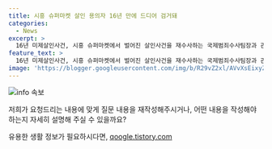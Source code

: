```yaml
---
title: 시흥 슈퍼마켓 살인 용의자 16년 만에 드디어 검거돼
categories:
  - News
excerpt: >
  16년 미제살인사건, 시흥 슈퍼마켓에서 벌어진 살인사건을 재수사하는 국제범죄수사팀장과 관련된 MBN 프레스룸 라이브 소식. 임주혜 변호사와 김은배 전 서울경찰청이 함께 소속된 이 사건은 현재 큰 관심을 끌고 있다. #프레스룸LIVE #국영호 #재수사
feature_text: >
  16년 미제살인사건, 시흥 슈퍼마켓에서 벌어진 살인사건을 재수사하는 국제범죄수사팀장과 관련된 MBN 프레스룸 라이브 소식. 임주혜 변호사와 김은배 전 서울경찰청이 함께 소속된 이 사건은 현재 큰 관심을 끌고 있다. #프레스룸LIVE #국영호 #재수사
image: 'https://blogger.googleusercontent.com/img/b/R29vZ2xl/AVvXsEixyZcFfHzMRdzZMjFBmAUKJYCLCGyLL1o632UiGVXcaFdKo_bkvkuCioo0uUKlGfBVcT3P84aROyZIXSBEx3Aw5nCQ3pTgDom1WDC4m8eifvWiAmWEEVb4x6G_l8C0QH225ldMjyaFvpxGEBGNO37VmDTDMHGhJPq73UglMfDca1-0aw/s1600/blogspot.png'
---
```


<p><img src="https://blogger.googleusercontent.com/img/b/R29vZ2xl/AVvXsEixyZcFfHzMRdzZMjFBmAUKJYCLCGyLL1o632UiGVXcaFdKo_bkvkuCioo0uUKlGfBVcT3P84aROyZIXSBEx3Aw5nCQ3pTgDom1WDC4m8eifvWiAmWEEVb4x6G_l8C0QH225ldMjyaFvpxGEBGNO37VmDTDMHGhJPq73UglMfDca1-0aw/s1600/blogspot.png" alt="info 속보" /></p>

<p>저희가 요청드리는 내용에 맞게 질문 내용을 재작성해주시거나, 어떤 내용을 작성해야 하는지 자세히 설명해 주실 수 있을까요?</p>
유용한 생활 정보가 필요하시다면, <a href="https://qoogle.tistory.com" rel="dofollow">qoogle.tistory.com</a>


